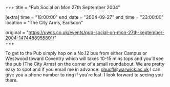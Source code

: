 +++
title = "Pub Social on Mon 27th September 2004"

[extra]
time = "18:00:00"
end_date = "2004-09-27"
end_time = "23:00:00"
location = "The City Arms, Earlsdon"

original = "https://uwcs.co.uk/events/pub-social-on-mon-27th-september-2004-1474488955801/"    
+++

To get to the Pub simply hop on a No.12 bus from either Campus or Westwood toward Coventry which will takes 10-15 mins tops and you'll see the pub (The City Arms) on the corner of a small roundabout. We are pretty easy to spot and if you email me in advance: phucfl@warwick.ac.uk I can give you a phone number to ring if you're lost.  I look forward to seeing you there.

